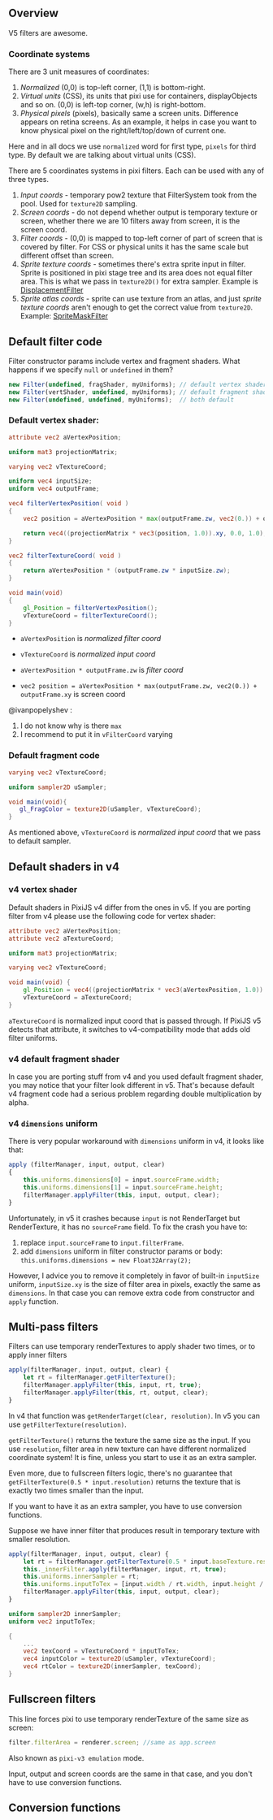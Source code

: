 ## Overview

V5 filters are awesome.

### Coordinate systems

There are 3 unit measures of coordinates:
1. _Normalized_ (0,0) is top-left corner, (1,1) is bottom-right.
2. _Virtual units_ (CSS), its units that pixi use for containers, displayObjects and so on. (0,0) is left-top corner, (w,h) is right-bottom.
3. _Physical pixels_ (pixels), basically same a screen units. Difference appears on retina screens. As an example, it helps in case you want to know physical pixel on the right/left/top/down of current one.

Here and in all docs we use `normalized` word for first type, `pixels` for third type. By default we are talking about virtual units (CSS).

There are 5 coordinates systems in pixi filters. Each can be used with any of three types.

1. _Input coords_ - temporary pow2 texture that FilterSystem took from the pool. Used for `texture2D` sampling.
2. _Screen coords_ - do not depend whether output is temporary texture or screen, whether there we are 10 filters away from screen, it is the screen coord.
3. _Filter coords_ - (0,0) is mapped to top-left corner of part of screen that is covered by filter. For CSS or physical units it has the same scale but different offset than screen.
4. _Sprite texture coords_ - sometimes there's extra sprite input in filter. Sprite is positioned in pixi stage tree and its area does not equal filter area. This is what we pass in `texture2D()` for extra sampler. Example is [DisplacementFilter](https://github.com/pixijs/pixi.js/tree/dev/packages/filters/filter-displacement/src)
5. _Sprite atlas coords_ - sprite can use texture from an atlas, and just _sprite texture coords_ aren't enough to get the correct value from `texture2D`. Example: [SpriteMaskFilter](https://github.com/pixijs/pixi.js/tree/dev/packages/core/src/filters/spriteMask)

## Default filter code

Filter constructor params include vertex and fragment shaders. What happens if we specify `null` or `undefined` in them? 

```js
new Filter(undefined, fragShader, myUniforms); // default vertex shader
new Filter(vertShader, undefined, myUniforms); // default fragment shader
new Filter(undefined, undefined, myUniforms);  // both default
```

### Default vertex shader:

```glsl
attribute vec2 aVertexPosition;

uniform mat3 projectionMatrix;

varying vec2 vTextureCoord;

uniform vec4 inputSize;
uniform vec4 outputFrame;

vec4 filterVertexPosition( void )
{
    vec2 position = aVertexPosition * max(outputFrame.zw, vec2(0.)) + outputFrame.xy;

    return vec4((projectionMatrix * vec3(position, 1.0)).xy, 0.0, 1.0);
}

vec2 filterTextureCoord( void )
{
    return aVertexPosition * (outputFrame.zw * inputSize.zw);
}

void main(void)
{
    gl_Position = filterVertexPosition();
    vTextureCoord = filterTextureCoord();
}
```

* `aVertexPosition` is _normalized filter coord_

* `vTextureCoord` is _normalized input coord_

* `aVertexPosition * outputFrame.zw` is _filter coord_

*  `vec2 position = aVertexPosition * max(outputFrame.zw, vec2(0.)) + outputFrame.xy` is screen coord

@ivanpopelyshev : 

1. I do not know why is there `max` 
2. I recommend to put it in `vFilterCoord` varying

### Default fragment code

```glsl
varying vec2 vTextureCoord;

uniform sampler2D uSampler;

void main(void){
   gl_FragColor = texture2D(uSampler, vTextureCoord);
}
```

As mentioned above, `vTextureCoord` is _normalized input coord_ that we pass to default sampler.

## Default shaders in v4

### v4 vertex shader

Default shaders in PixiJS v4 differ from the ones in v5. If you are porting filter from v4 please use the following code for vertex shader:

```glsl
attribute vec2 aVertexPosition;
attribute vec2 aTextureCoord;

uniform mat3 projectionMatrix;

varying vec2 vTextureCoord;

void main(void) {
    gl_Position = vec4((projectionMatrix * vec3(aVertexPosition, 1.0)).xy, 0.0, 1.0);
    vTextureCoord = aTextureCoord;
}
```

`aTextureCoord` is normalized input coord that is passed through. If PixiJS v5 detects that attribute, it switches to v4-compatibility mode that adds old filter uniforms.


### v4 default fragment shader

In case you are porting stuff from v4 and you used default fragment shader, you may notice that your filter look different in v5. That's because default v4 fragment code had a serious problem regarding double multiplication by alpha.

### v4 `dimensions` uniform

There is very popular workaround with `dimensions` uniform in v4, it looks like that:

```js
apply (filterManager, input, output, clear)
{
    this.uniforms.dimensions[0] = input.sourceFrame.width;
    this.uniforms.dimensions[1] = input.sourceFrame.height;
    filterManager.applyFilter(this, input, output, clear);
}
```

Unfortunately, in v5 it crashes because `input` is not RenderTarget but RenderTexture, it has no `sourceFrame` field. To fix the crash you have to:

1. replace `input.sourceFrame` to `input.filterFrame`.
2. add `dimensions` uniform in filter constructor params or body: `this.uniforms.dimensions = new Float32Array(2);`

However, I advice you to remove it completely in favor of built-in `inputSize` uniform, `inputSize.xy` is the size of filter area in pixels, exactly the same as `dimensions`. In that case you can remove extra code from constructor and `apply` function.

## Multi-pass filters

Filters can use temporary renderTextures to apply shader two times, or to apply inner filters

```js
apply(filterManager, input, output, clear) {
    let rt = filterManager.getFilterTexture();
    filterManager.applyFilter(this, input, rt, true);
    filterManager.applyFilter(this, rt, output, clear);
}
```

In v4 that function was `getRenderTarget(clear, resolution)`. In v5 you can use `getFilterTexture(resolution)`. 

`getFilterTexture()` returns the texture the same size as the input. If you use `resolution`, filter area in new texture can have different normalized coordinate system! It is fine, unless you start to use it as an extra sampler.

Even more, due to fullscreen filters logic, there's no guarantee that `getFilterTexture(0.5 * input.resolution)` returns the texture that is exactly two times smaller than the input. 

If you want to have it as an extra sampler, you have to use conversion functions.

Suppose we have inner filter that produces result in temporary texture with smaller resolution.

```js
apply(filterManager, input, output, clear) {
    let rt = filterManager.getFilterTexture(0.5 * input.baseTexture.resolution);
    this._innerFilter.apply(filterManager, input, rt, true);
    this.uniforms.innerSampler = rt;
    this.uniforms.inputToTex = [input.width / rt.width, input.height / rt.height];
    filterManager.applyFilter(this, input, output, clear);
}
```

```glsl
uniform sampler2D innerSampler;
uniform vec2 inputToTex;

{
    ...
    vec2 texCoord = vTextureCoord * inputToTex;
    vec4 inputColor = texture2D(uSampler, vTextureCoord);
    vec4 rtColor = texture2D(innerSampler, texCoord);
}
```

## Fullscreen filters

This line forces pixi to use temporary renderTexture of the same size as screen:

```js
filter.filterArea = renderer.screen; //same as app.screen
```

Also known as `pixi-v3 emulation` mode.

Input, output and screen coords are the same in that case, and you don't have to use conversion functions.

## Conversion functions
